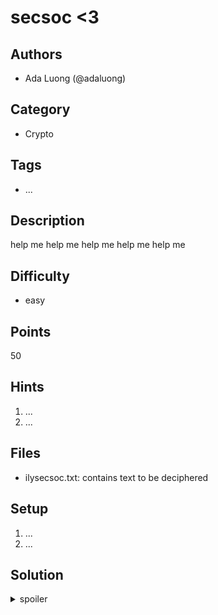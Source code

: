 # secsoc <3

## Authors
* Ada Luong (@adaluong)

## Category
* Crypto

## Tags
* ...

## Description
help me help me help me help me help me

## Difficulty
* easy

## Points
50

## Hints
1. ...
1. ...

## Files
* ilysecsoc.txt: contains text to be deciphered

## Setup
1. ...
1. ...

## Solution
<details>
<summary>spoiler</summary>

### Idea
Binary code with sec as '0' and soc as '1'.

### Walkthrough
1. ...
1. ...

### Flag
`ATLASSIAN{w0w_eZ_fL4Gg}`
</details>